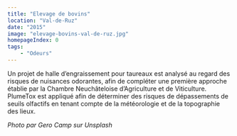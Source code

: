 ```yaml
---
title: "Elevage de bovins"
location: "Val-de-Ruz"
date: "2015"
image: "elevage-bovins-val-de-ruz.jpg"
homepageIndex: 0
tags: 
    - "Odeurs"
---
```


Un projet de halle d’engraissement pour taureaux est analysé au regard des risques de nuisances odorantes, afin de compléter une première approche établie par la Chambre Neuchâteloise d’Agriculture et de Viticulture. PlumeTox est appliqué afin de déterminer des risques de dépassements de seuils olfactifs en tenant compte de la météorologie et de la topographie des lieux. 

*Photo par Gero Camp sur Unsplash*

